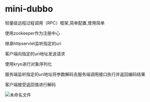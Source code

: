 # mini-dubbo
轻量级远程过程调用（RPC）框架,简单配置,使用简单

使用zookeeper作为注册中心

继承httpservlet监听指定的uri

客户端向指定的uri地址发送请求

使用kryo进行对象序列化

服务端监听指定的uri地址将参数解码去服务端调用接口执行并返回编码结果

客户端接受返回值进行解码


![未命名文件](https://user-images.githubusercontent.com/57479461/139415390-64c78ecf-ec14-4baf-bb24-d641e5ea164d.png)
